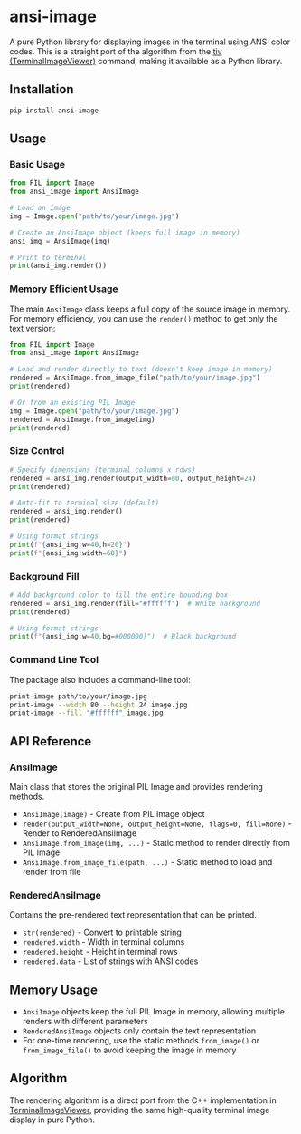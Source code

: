 # ansi-image

A pure Python library for displaying images in the terminal using ANSI color codes. This is a straight port of the algorithm from the [tiv (TerminalImageViewer)](https://github.com/stefanhaustein/TerminalImageViewer) command, making it available as a Python library.

## Installation

```bash
pip install ansi-image
```

## Usage

### Basic Usage

```python
from PIL import Image
from ansi_image import AnsiImage

# Load an image
img = Image.open("path/to/your/image.jpg")

# Create an AnsiImage object (keeps full image in memory)
ansi_img = AnsiImage(img)

# Print to terminal
print(ansi_img.render())
```

### Memory Efficient Usage

The main `AnsiImage` class keeps a full copy of the source image in memory. For memory efficiency, you can use the `render()` method to get only the text version:

```python
from PIL import Image
from ansi_image import AnsiImage

# Load and render directly to text (doesn't keep image in memory)
rendered = AnsiImage.from_image_file("path/to/your/image.jpg")
print(rendered)

# Or from an existing PIL Image
img = Image.open("path/to/your/image.jpg")
rendered = AnsiImage.from_image(img)
print(rendered)
```

### Size Control

```python
# Specify dimensions (terminal columns x rows)
rendered = ansi_img.render(output_width=80, output_height=24)
print(rendered)

# Auto-fit to terminal size (default)
rendered = ansi_img.render()
print(rendered)

# Using format strings
print(f"{ansi_img:w=40,h=20}")
print(f"{ansi_img:width=60}")
```

### Background Fill

```python
# Add background color to fill the entire bounding box
rendered = ansi_img.render(fill="#ffffff")  # White background
print(rendered)

# Using format strings
print(f"{ansi_img:w=40,bg=#000000}")  # Black background
```

### Command Line Tool

The package also includes a command-line tool:

```bash
print-image path/to/your/image.jpg
print-image --width 80 --height 24 image.jpg
print-image --fill "#ffffff" image.jpg
```

## API Reference

### AnsiImage

Main class that stores the original PIL Image and provides rendering methods.

- `AnsiImage(image)` - Create from PIL Image object
- `render(output_width=None, output_height=None, flags=0, fill=None)` - Render to RenderedAnsiImage
- `AnsiImage.from_image(img, ...)` - Static method to render directly from PIL Image
- `AnsiImage.from_image_file(path, ...)` - Static method to load and render from file

### RenderedAnsiImage

Contains the pre-rendered text representation that can be printed.

- `str(rendered)` - Convert to printable string
- `rendered.width` - Width in terminal columns
- `rendered.height` - Height in terminal rows
- `rendered.data` - List of strings with ANSI codes

## Memory Usage

- `AnsiImage` objects keep the full PIL Image in memory, allowing multiple renders with different parameters
- `RenderedAnsiImage` objects only contain the text representation
- For one-time rendering, use the static methods `from_image()` or `from_image_file()` to avoid keeping the image in memory

## Algorithm

The rendering algorithm is a direct port from the C++ implementation in [TerminalImageViewer](https://github.com/stefanhaustein/TerminalImageViewer), providing the same high-quality terminal image display in pure Python.